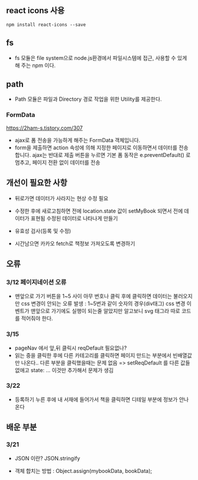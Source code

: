 ## react icons 사용

`npm install react-icons --save`

## fs

- fs 모듈은 file system으로 node.js환경에서 파일시스템에 접근, 사용할 수 있게 해 주는 npm 이다.

## path

- Path 모듈은 파일과 Directory 경로 작업을 위한 Utility를 제공한다.

### FormData

https://2ham-s.tistory.com/307

- ajax로 폼 전송을 가능하게 해주는 FormData 객체입니다.
- form을 제출하면 action 속성에 의해 지정한 페이지로 이동하면서 데이터를 전송합니다.
  ajax는 반대로 제출 버튼을 누르면 기본 폼 동작은 e.preventDefault() 로 멈추고, 페이지 전환 없이 데이터를 전송

## 개선이 필요한 사항

- 뒤로가면 데이터가 사라지는 현상 수정 필요
- 수정한 후에 새로고침하면 전에 location.state 값이 setMyBook 되면서 전에 데이터가 표현됨
  수정된 데이터로 나타나게 만들기

- 유효성 검사(등록 및 수정)
- 시간남으면 카카오 fetch로 책정보 가져오도록 변경하기

## 오류

### 3/12 페이지네이션 오류

- 맨앞으로 가기 버튼을 1~5 사이 아무 번호나 클릭 후에 클릭하면 데이터는 불러오지만
  css 변경이 안되는 오류 발생
  : 1~5번과 같이 숫자의 경우(div태그) css 변경 이벤트가 맨앞으로 가기에도 실행이 되는줄 알았지만
  알고보니 svg 태그라 따로 코드를 적어줘야 한다.

### 3/15

- pageNav 에서 앞,뒤 클릭시 reqDefault 필요없나?
- 읽는 중을 클릭한 후에 다른 카테고리를 클릭하면 페이지 만드는 부분에서 빈배열값만 나온다..
  다른 부분을 클릭했을때는 문제 없음
  => setReqDefault 를 다른 값들 없애고 state: ... 이것만 추가해서 문제가 생김

### 3/22

- 등록하기 누른 후에 내 서재에 들어가서 책을 클릭하면 디테일 부분에 정보가 안나온다

## 배운 부분

### 3/21

- JSON 이란? JSON.stringify

- 객체 합치는 방법 : Object.assign(mybookData, bookData);
